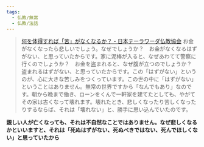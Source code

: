 ```yaml
---
tags:
  - 仏教/無常
  - 仏教/法話
---
```

>[何を体得すれば「苦」がなくなるか？ - 日本テーラワーダ仏教協会](https://j-theravada.com/dhamma/kougi/kougi-158/)
>お金がなくなったら悲しいでしょう。なぜでしょうか？　お金がなくなるはずがない、と思っていたからです。家に泥棒が入ると、なぜあわてて警察に行くのでしょうか？　お金を盗まれると、なぜ腹が立つのでしょうか？　盗まれるはずがない、と思っていたからです。この「はずがない」というのが、心に大きな苦しみをつくっています。この世の中に「はずがない」ということはありません。無常の世界ですから「なんでもあり」なのです。朝から晩まで働き、ローンをくんで一軒家を建てたとしても、やがてその家は古くなって壊れます。壊れたとき、悲しくなったり苦しくなったりするならば、それは「壊れない」と、勝手に思い込んでいたのです。

**親しい人が亡くなっても、それは不自然なことではありません。なぜ悲しくなるかといいますと、それは「死ぬはずがない、死ぬべきではない、死んでほしくない」と思っていたから**

